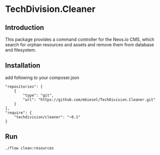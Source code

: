 # TechDivision.Cleaner

## Introduction

This package provides a command controller for the Neos.io CMS, which search for orphan resources and assets and remove them from database and filesystem.

## Installation

add following to your composer.json

    "repositories": [
        {
            "type": "git",
            "url": "https://github.com/mbiesel/TechDivision.Cleaner.git"
        }
    ],
    "require": {
		"techdivision/cleaner": "~0.1"
	}

## Run

	./flow clean:resources
